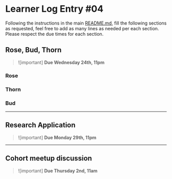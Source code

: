 # Learner Log Entry #04

Following the instructions in the main [README.md](README.md/#entries-instructions), fill the following sections as requested, feel free to add as many lines as needed per each section. Please respect the due times for each section.

## Rose, Bud, Thorn

> ![important]
> **Due Wednesday 24th, 11pm**

### Rose


### Thorn


### Bud


---

## Research Application

> ![important]
> **Due Monday 29th, 11pm**


---

## Cohort meetup discussion

> ![important]
> **Due Thursday 2nd, 11am**